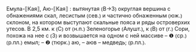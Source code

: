 ---
---

Емула-⟦Кая⟧, Аю-⟦Кая⟧
: вытянутая ⦅В→З⦆ округлая вершина с обнажениями скал, лесистым ⦅сев.⦆ и частично обнаженным ⦅юж.⦆ склоном, на котором выступают скальные пояса и ряды островерхих утесов. В 2,5 км. к ⦅С⦆ от ⦅н.п.⦆ Зеленогорье ⦅Алушт.⦆, к ⦅В⦆ от ⦅г.⦆ Сори, похожа на нее с ⦅З⦆ и возвышается на одном с ней массиве – ❶ ⦅ср.⦆ ⦅р.пл.⦆ емыл; – ❷ ⦅тюрк.⦆ аю, – аюв – медведь; ⦅р.пл.⦆.
